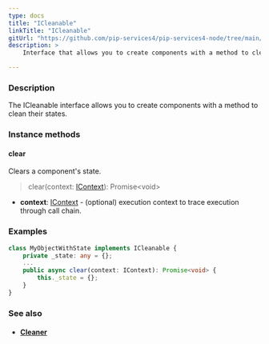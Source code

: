 ```yaml
---
type: docs
title: "ICleanable"
linkTitle: "ICleanable"
gitUrl: "https://github.com/pip-services4/pip-services4-node/tree/main/pip-services4-components-node"
description: >
    Interface that allows you to create components with a method to clean their states.

---
```


### Description

The ICleanable interface allows you to create components with a method to clean their states.

### Instance methods

#### clear
Clears a component's state.

> clear(context: [IContext](../../context/context)): Promise\<void\>

- **context**: [IContext](../../context/context) - (optional) execution context to trace execution through call chain.

### Examples
```typescript
class MyObjectWithState implements ICleanable {
    private _state: any = {};
    ...
    public async clear(context: IContext): Promise<void> {
        this._state = {};
    }
}

```

### See also
- #### [Cleaner](../cleaner)
